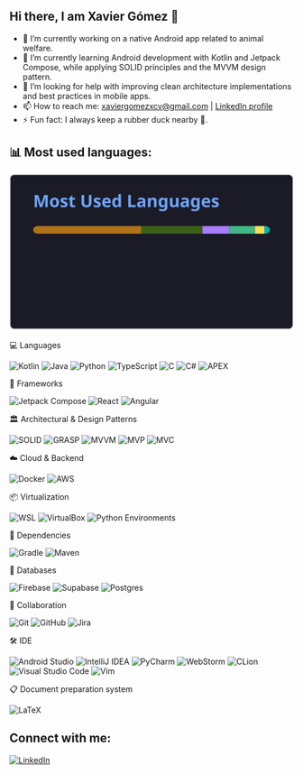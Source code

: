 
## Hi there, I am Xavier Gómez 👋

- 🔭 I’m currently working on a native Android app related to animal welfare.
- 🌱 I’m currently learning Android development with Kotlin and Jetpack Compose, while applying SOLID principles and the MVVM design pattern.
- 🤔 I’m looking for help with improving clean architecture implementations and best practices in mobile apps.
- 📫 How to reach me: xaviergomezxcv@gmail.com | [LinkedIn profile](https://www.linkedin.com/in/xavier-g%C3%B3mez-de-la-torre-017ba514a/)
- ⚡ Fun fact: I always keep a rubber duck nearby 🦆.

## 📊 Most used languages:
![Top Langs](./top-langs.svg)


💻 Languages

![Kotlin](https://img.shields.io/badge/kotlin-%237F52FF.svg?style=for-the-badge&logo=kotlin&logoColor=white) ![Java](https://img.shields.io/badge/java-%23ED8B00.svg?style=for-the-badge&logo=java&logoColor=white) ![Python](https://img.shields.io/badge/python-3670A0?style=for-the-badge&logo=python&logoColor=ffdd54) ![TypeScript](https://img.shields.io/badge/typescript-%23007ACC.svg?style=for-the-badge&logo=typescript&logoColor=white) ![C](https://img.shields.io/badge/c-%2300599C.svg?style=for-the-badge&logo=c&logoColor=white) ![C#](https://img.shields.io/badge/c%23-%23239120.svg?style=for-the-badge&logo=csharp&logoColor=white) ![APEX](https://img.shields.io/badge/apex-%2300A1E0.svg?style=for-the-badge&logo=salesforce&logoColor=white)

🧩 Frameworks

![Jetpack Compose](https://img.shields.io/badge/Jetpack%20Compose-4285F4.svg?style=for-the-badge&logo=jetpackcompose&logoColor=white) ![React](https://img.shields.io/badge/React-61DAFB.svg?style=for-the-badge&logo=react&logoColor=black) ![Angular](https://img.shields.io/badge/Angular-DD0031.svg?style=for-the-badge&logo=angular&logoColor=white)

🏛️ Architectural & Design Patterns

![SOLID](https://img.shields.io/badge/SOLID-4CAF50.svg?style=for-the-badge&logoColor=white) ![GRASP](https://img.shields.io/badge/GRASP-2196F3.svg?style=for-the-badge&logoColor=white) ![MVVM](https://img.shields.io/badge/MVVM-9C27B0.svg?style=for-the-badge&logoColor=white) ![MVP](https://img.shields.io/badge/MVP-FF9800.svg?style=for-the-badge&logoColor=white) ![MVC](https://img.shields.io/badge/MVC-607D8B.svg?style=for-the-badge&logoColor=white)

☁️ Cloud & Backend

![Docker](https://img.shields.io/badge/docker-%230db7ed.svg?style=for-the-badge&logo=docker&logoColor=white) ![AWS](https://img.shields.io/badge/AWS-%23FF9900.svg?style=for-the-badge&logo=amazonaws&logoColor=white) 

📦 Virtualization

![WSL](https://img.shields.io/badge/WSL-0A97F5.svg?style=for-the-badge&logo=wsl&logoColor=white) ![VirtualBox](https://img.shields.io/badge/VirtualBox-183A61.svg?style=for-the-badge&logo=virtualbox&logoColor=white) ![Python Environments](https://img.shields.io/badge/Python%20Environments-3776AB.svg?style=for-the-badge&logo=python&logoColor=white)

🔗 Dependencies

![Gradle](https://img.shields.io/badge/Gradle-02303A.svg?style=for-the-badge&logo=Gradle&logoColor=white) ![Maven](https://img.shields.io/badge/maven-266dc5.svg?style=for-the-badge&logo=maven&logoColor=white)

💾 Databases

![Firebase](https://img.shields.io/badge/firebase-a08021?style=for-the-badge&logo=firebase&logoColor=ffcd34) ![Supabase](https://img.shields.io/badge/Supabase-3ECF8E?style=for-the-badge&logo=supabase&logoColor=white) ![Postgres](https://img.shields.io/badge/postgres-%23316192.svg?style=for-the-badge&logo=postgresql&logoColor=white)

🤝 Collaboration

![Git](https://img.shields.io/badge/git-%23F05033.svg?style=for-the-badge&logo=git&logoColor=white) ![GitHub](https://img.shields.io/badge/github-%23121011.svg?style=for-the-badge&logo=github&logoColor=white) ![Jira](https://img.shields.io/badge/jira-%230A0FFF.svg?style=for-the-badge&logo=jira&logoColor=white)

🛠️ IDE

![Android Studio](https://img.shields.io/badge/Android%20Studio-0A3D62.svg?style=for-the-badge&logo=androidstudio&logoColor=white) ![IntelliJ IDEA](https://img.shields.io/badge/IntelliJ%20IDEA-9966FF.svg?style=for-the-badge&logo=intellijidea&logoColor=white) ![PyCharm](https://img.shields.io/badge/PyCharm-FFFF00.svg?style=for-the-badge&logo=pycharm&logoColor=black) ![WebStorm](https://img.shields.io/badge/WebStorm-07C3F2.svg?style=for-the-badge&logo=webstorm&logoColor=white) ![CLion](https://img.shields.io/badge/CLion-21D789.svg?style=for-the-badge&logo=clion&logoColor=white) ![Visual Studio Code](https://img.shields.io/badge/Visual%20Studio%20Code-0078d7.svg?style=for-the-badge&logo=visualstudiocode&logoColor=white) ![Vim](https://img.shields.io/badge/Vim-019733.svg?style=for-the-badge&logo=vim&logoColor=white)

📋 Document preparation system

![LaTeX](https://img.shields.io/badge/latex-%23008080.svg?style=for-the-badge&logo=latex&logoColor=white)


## Connect with me:

[![LinkedIn](https://img.shields.io/badge/LinkedIn-0A66C2.svg?style=for-the-badge&logo=linkedin&logoColor=white)](https://www.linkedin.com/in/xavier-g%C3%B3mez-de-la-torre-017ba514a/)

